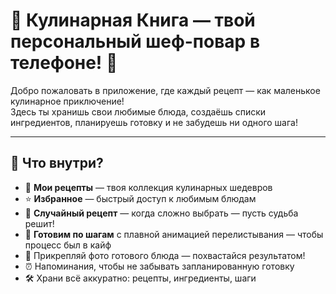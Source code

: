 # 🍳 Кулинарная Книга — твой персональный шеф-повар в телефоне! 📱

Добро пожаловать в приложение, где каждый рецепт — как маленькое кулинарное приключение!  
Здесь ты хранишь свои любимые блюда, создаёшь списки ингредиентов, планируешь готовку и не забудешь ни одного шага!

---

## 📖 Что внутри?

- 🥘 **Мои рецепты** — твоя коллекция кулинарных шедевров  
- ⭐ **Избранное** — быстрый доступ к любимым блюдам  
- 🎲 **Случайный рецепт** — когда сложно выбрать — пусть судьба решит!  
- 🥄 **Готовим по шагам** с плавной анимацией перелистывания — чтобы процесс был в кайф  
- 📸 Прикрепляй фото готового блюда — похвастайся результатом!  
- ⏰ Напоминания, чтобы не забывать запланированную готовку  
- 🛠 Храни всё аккуратно: рецепты, ингредиенты, шаги
